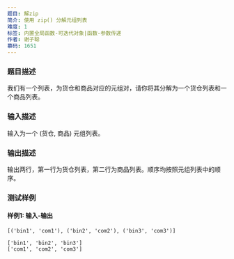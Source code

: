 ```yaml
---
题目: 解zip
简介: 使用 zip() 分解元组列表
难度: 1
标签: 内置全局函数-可迭代对象|函数-参数传递
作者: 谢子聪
慕码: 1651
---
```


### 题目描述

我们有一个列表，为货仓和商品对应的元组对，请你将其分解为一个货仓列表和一个商品列表。

### 输入描述

输入为一个 (货仓, 商品) 元组列表。

### 输出描述

输出两行，第一行为货仓列表，第二行为商品列表。顺序均按照元组列表中的顺序。

### 测试样例

#### 样例1: 输入-输出

```
[('bin1', 'com1'), ('bin2', 'com2'), ('bin3', 'com3')]
```

```
['bin1', 'bin2', 'bin3']
['com1', 'com2', 'com3']
```

